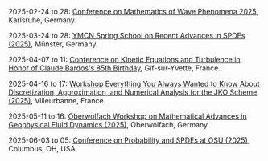 2025-02-24 to 28: [Conference on Mathematics of Wave Phenomena 2025](https://conference25.waves.kit.edu "This conference explores mathematical modeling of wave phenomena, covering wave propagation, scattering, and inverse problems. Topics include partial differential equations, numerical methods, and applications in acoustics, electromagnetics, and seismology, emphasizing analytical and computational advancements in wave physics."), Karlsruhe, Germany.

2025-03-24 to 28: [YMCN Spring School on Recent Advances in SPDEs (2025)](https://www.uni-muenster.de/MathematicsMuenster/de/events/2025/ymcn_spring-school_spdes.shtml "This spring school explores stochastic partial differential equations (SPDEs), covering regularity theory, numerical methods, and stochastic analysis. Topics include stochastic heat equations, applications in fluid dynamics, and financial modeling, emphasizing recent theoretical and computational advancements."), Münster, Germany.

2025-04-07 to 11: [Conference on Kinetic Equations and Turbulence in Honor of Claude Bardos's 85th Birthday](https://bardos-85.sciencesconf.org/?lang=en "Focuses on kinetic equations and turbulence modeling. Topics include Boltzmann equations, computational fluid dynamics, and turbulence simulation, with applications in physics and engineering."), Gif-sur-Yvette, France.

2025-04-16 to 17: [Workshop Everything You Always Wanted to Know About Discretization, Approximation, and Numerical Analysis for the JKO Scheme (2025)](https://indico.math.cnrs.fr/event/13361/ "Focuses on numerical analysis for the JKO scheme, emphasizing discretization and approximation techniques. Topics include optimal transport, gradient flows, and applications in mathematical modeling and physics."), Villeurbanne, France.

2025-05-11 to 16: [Oberwolfach Workshop on Mathematical Advances in Geophysical Fluid Dynamics (2025)](https://www.mfo.de/occasion/2520/www_view "This workshop explores geophysical fluid dynamics, focusing on mathematical models for oceanic and atmospheric flows. Topics include turbulence, wave dynamics, and numerical methods for fluid simulations, with applications in climate prediction and weather forecasting, emphasizing computational advancements."), Oberwolfach, Germany.

2025-06-03 to 05: [Conference on Probability and SPDEs at OSU (2025)](https://u.osu.edu/spdeworkshop/ "This conference focuses on probability and stochastic partial differential equations, covering regularity theory, stochastic analysis, and numerical methods. Topics include stochastic heat equations, applications in fluid dynamics, emphasizing mathematical rigor in stochastic systems."), Columbus, OH, USA.

